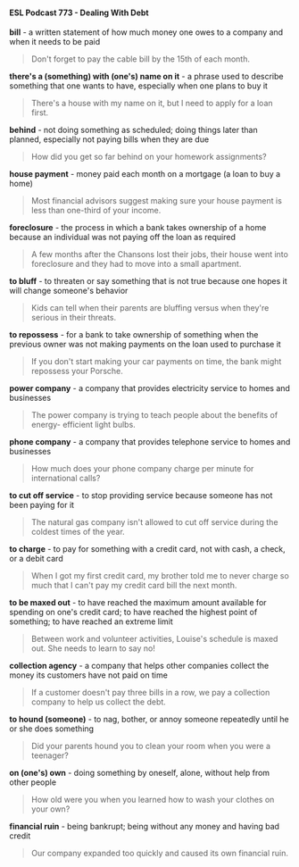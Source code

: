 #### ESL Podcast 773 - Dealing With Debt

**bill** - a written statement of how much money one owes to a company and when
it needs to be paid

> Don't forget to pay the cable bill by the 15th
of each month.

**there's a (something) with (one's) name on it** - a phrase used to describe
something that one wants to have, especially when one plans to buy it

> There's a house with my name on it, but I need to apply for a loan first.

**behind** - not doing something as scheduled; doing things later than planned,
especially not paying bills when they are due

> How did you get so far behind on your homework assignments?

**house payment** - money paid each month on a mortgage (a loan to buy a
home)

> Most financial advisors suggest making sure your house payment is less than
one-third of your income.

**foreclosure** - the process in which a bank takes ownership of a home because
an individual was not paying off the loan as required

> A few months after the Chansons lost their jobs, their house went into
foreclosure and they had to move into a small apartment.

**to bluff** - to threaten or say something that is not true because one hopes it will
change someone's behavior

> Kids can tell when their parents are bluffing versus when they're serious in their
threats.

**to repossess** - for a bank to take ownership of something when the previous
owner was not making payments on the loan used to purchase it

> If you don't start making your car payments on time, the bank might repossess
your Porsche.

**power company** - a company that provides electricity service to homes and
businesses

> The power company is trying to teach people about the benefits of energy-
efficient light bulbs.

**phone company** - a company that provides telephone service to homes and
businesses

> How much does your phone company charge per minute for international calls?

**to cut off service** - to stop providing service because someone has not been
paying for it

> The natural gas company isn't allowed to cut off service during the coldest
times of the year.

**to charge** - to pay for something with a credit card, not with cash, a check, or a
debit card

> When I got my first credit card, my brother told me to never charge so much
that I can't pay my credit card bill the next month.

**to be maxed out** - to have reached the maximum amount available for spending
on one's credit card; to have reached the highest point of something; to have
reached an extreme limit

> Between work and volunteer activities, Louise's schedule is maxed out. She
needs to learn to say no!

**collection agency** - a company that helps other companies collect the money
its customers have not paid on time

> If a customer doesn't pay three bills in a row, we pay a collection company to
help us collect the debt.

**to hound (someone)** - to nag, bother, or annoy someone repeatedly until he or
she does something

> Did your parents hound you to clean your room when you were a teenager?

**on (one's) own** - doing something by oneself, alone, without help from other
people

> How old were you when you learned how to wash your clothes on your own?

**financial ruin** - being bankrupt; being without any money and having bad credit

> Our company expanded too quickly and caused its own financial ruin.

